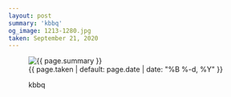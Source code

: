 ```yaml
---
layout: post
summary: 'kbbq'
og_image: 1213-1280.jpg
taken: September 21, 2020
---
```


<figure class="post">
<img alt="{{ page.summary }}" sizes="(min-width: 700px) 50vw, calc(100vw - 2rem)" src="{{ site.assets_url }}/1213-640.jpg" srcset="{{ site.assets_url }}/1213-320.jpg 320w, {{ site.assets_url }}/1213-640.jpg 640w, {{ site.assets_url }}/1213-960.jpg 960w, {{ site.assets_url }}/1213-1280.jpg 1280w"/>
<figcaption>
<time>{{ page.taken | default: page.date | date: "%B %-d, %Y" }}</time>
<p>kbbq</p>
</figcaption>
</figure>
